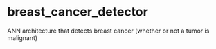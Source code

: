 # breast_cancer_detector
ANN architecture that detects breast cancer (whether or not a tumor is malignant)
